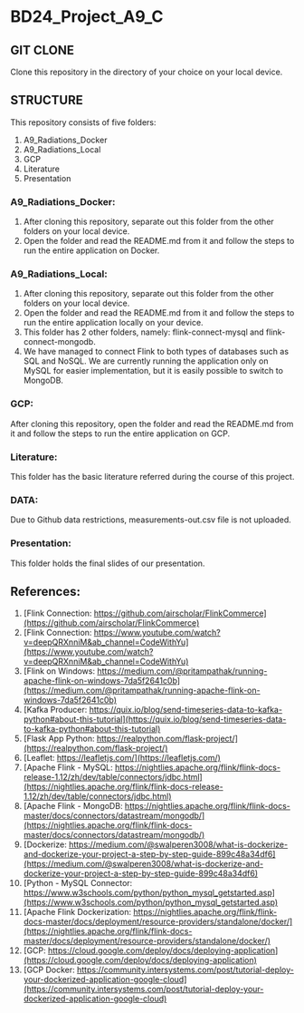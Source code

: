 # BD24_Project_A9_C

## GIT CLONE
Clone this repository in the directory of your choice on your local device.

## STRUCTURE
This repository consists of five folders:
1. A9_Radiations_Docker
2. A9_Radiations_Local
3. GCP
4. Literature
5. Presentation 

### A9_Radiations_Docker:
1. After cloning this repository, separate out this folder from the other folders on your local device.
2. Open the folder and read the README.md from it and follow the steps to run the entire application on Docker.

### A9_Radiations_Local:
1. After cloning this repository, separate out this folder from the other folders on your local device.
2. Open the folder and read the README.md from it and follow the steps to run the entire application locally on your device.
3. This folder has 2 other folders, namely: flink-connect-mysql and flink-connect-mongodb.
4. We have managed to connect Flink to both types of databases such as SQL and NoSQL. We are currently running the application only on MySQL for easier implementation, but it is easily possible to switch to MongoDB.

### GCP:
After cloning this repository, open the folder and read the README.md from it and follow the steps to run the entire application on GCP.

### Literature:
This folder has the basic literature referred during the course of this project.

### DATA:
Due to Github data restrictions, measurements-out.csv file is not uploaded.

### Presentation:
This folder holds the final slides of our presentation.

## References:
1. [Flink Connection: https://github.com/airscholar/FlinkCommerce](https://github.com/airscholar/FlinkCommerce)
2. [Flink Connection: https://www.youtube.com/watch?v=deepQRXnniM&ab_channel=CodeWithYu](https://www.youtube.com/watch?v=deepQRXnniM&ab_channel=CodeWithYu)
3. [Flink on Windows: https://medium.com/@pritampathak/running-apache-flink-on-windows-7da5f2641c0b](https://medium.com/@pritampathak/running-apache-flink-on-windows-7da5f2641c0b)
4. [Kafka Producer: https://quix.io/blog/send-timeseries-data-to-kafka-python#about-this-tutorial](https://quix.io/blog/send-timeseries-data-to-kafka-python#about-this-tutorial)
5. [Flask App Python: https://realpython.com/flask-project/](https://realpython.com/flask-project/)
6. [Leaflet: https://leafletjs.com/](https://leafletjs.com/)
7. [Apache Flink - MySQL: https://nightlies.apache.org/flink/flink-docs-release-1.12/zh/dev/table/connectors/jdbc.html](https://nightlies.apache.org/flink/flink-docs-release-1.12/zh/dev/table/connectors/jdbc.html)
8. [Apache Flink - MongoDB: https://nightlies.apache.org/flink/flink-docs-master/docs/connectors/datastream/mongodb/](https://nightlies.apache.org/flink/flink-docs-master/docs/connectors/datastream/mongodb/)
9. [Dockerize: https://medium.com/@swalperen3008/what-is-dockerize-and-dockerize-your-project-a-step-by-step-guide-899c48a34df6](https://medium.com/@swalperen3008/what-is-dockerize-and-dockerize-your-project-a-step-by-step-guide-899c48a34df6)
10. [Python - MySQL Connector: https://www.w3schools.com/python/python_mysql_getstarted.asp](https://www.w3schools.com/python/python_mysql_getstarted.asp)
11. [Apache Flink Dockerization: https://nightlies.apache.org/flink/flink-docs-master/docs/deployment/resource-providers/standalone/docker/](https://nightlies.apache.org/flink/flink-docs-master/docs/deployment/resource-providers/standalone/docker/)
12. [GCP: https://cloud.google.com/deploy/docs/deploying-application](https://cloud.google.com/deploy/docs/deploying-application)
13. [GCP Docker: https://community.intersystems.com/post/tutorial-deploy-your-dockerized-application-google-cloud](https://community.intersystems.com/post/tutorial-deploy-your-dockerized-application-google-cloud)